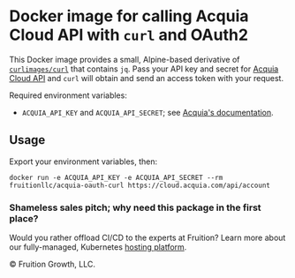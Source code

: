 # Docker image for calling Acquia Cloud API with `curl` and OAuth2

This Docker image provides a small, Alpine-based derivative of 
[`curlimages/curl`](https://hub.docker.com/r/curlimages/curl) that contains
`jq`. Pass your API key and secret for
[Acquia Cloud API](https://cloudapi-docs.acquia.com/) and `curl` will obtain and
send an access token with your request.

Required environment variables:

* `ACQUIA_API_KEY` and `ACQUIA_API_SECRET`; see
  [Acquia's documentation](https://docs.acquia.com/acquia-cloud/develop/api/auth/).
  
## Usage

Export your environment variables, then:
```shell script
docker run -e ACQUIA_API_KEY -e ACQUIA_API_SECRET --rm fruitionllc/acquia-oauth-curl https://cloud.acquia.com/api/account
```

### Shameless sales pitch; why need this package in the first place?

Would you rather offload CI/CD to the experts at Fruition? Learn more about our
fully-managed, Kubernetes
[hosting platform](https://fruition.net/service/fully-managed-hosting/).

&copy; Fruition Growth, LLC.
